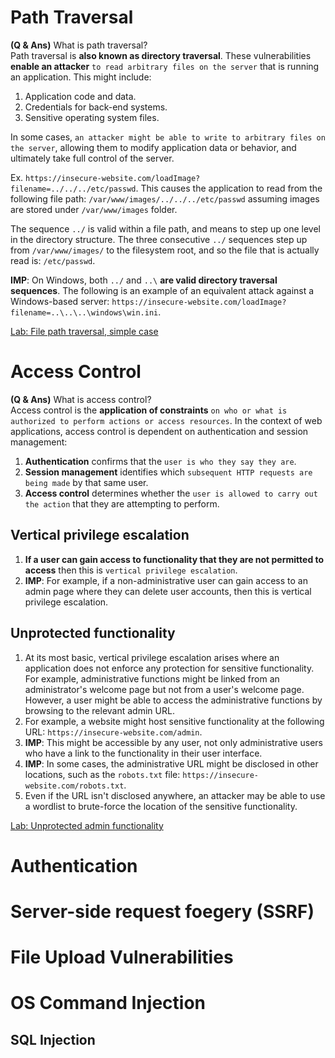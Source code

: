 # Path Traversal

**(Q & Ans)** What is path traversal? <br>
Path traversal is **also known as directory traversal**. These vulnerabilities **enable an attacker** `to read arbitrary files on the server` that is running an application. This might include:
  1.  Application code and data.
  2.  Credentials for back-end systems.
  3.  Sensitive operating system files.</br>

In some cases, `an attacker might be able to write to arbitrary files on the server`, allowing them to modify application data or behavior, and ultimately take full control of the server.

Ex. `https://insecure-website.com/loadImage?filename=../../../etc/passwd`. This causes the application to read from the following file path: `/var/www/images/../../../etc/passwd` assuming images are stored under `/var/www/images` folder.

The sequence `../` is valid within a file path, and means to step up one level in the directory structure. The three consecutive `../` sequences step up from `/var/www/images/` to the filesystem root, and so the file that is actually read is: `/etc/passwd`.

**IMP**: On Windows, both `../` and `..\` **are valid directory traversal sequences**. The following is an example of an equivalent attack against a Windows-based server: `https://insecure-website.com/loadImage?filename=..\..\..\windows\win.ini`.

[Lab: File path traversal, simple case](https://github.com/Lord-Edward/Web-Security-Academy-Learning-Paths/blob/main/00.%20Lab%20Files/Lab%3A%20File%20path%20traversal%2C%20simple%20case.md)

# Access Control

**(Q & Ans)** What is access control? <br>
Access control is the **application of constraints** `on who or what is authorized to perform actions or access resources`. In the context of web applications, access control is dependent on authentication and session management:
  1.  **Authentication** confirms that the `user is who they say they are`.
  2.  **Session management** identifies which `subsequent HTTP requests are being made` by that same user.
  3.  **Access control** determines whether the `user is allowed to carry out the action` that they are attempting to perform.</br>

## Vertical privilege escalation

1.  **If a user can gain access to functionality that they are not permitted to access** then this is `vertical privilege escalation`.
2.  **IMP**: For example, if a non-administrative user can gain access to an admin page where they can delete user accounts, then this is vertical privilege escalation.

## Unprotected functionality

1.  At its most basic, vertical privilege escalation arises where an application does not enforce any protection for sensitive functionality. For example, administrative functions might be linked from an administrator's welcome page but not from a user's welcome page. However, a user might be able to access the administrative functions by browsing to the relevant admin URL.
2.  For example, a website might host sensitive functionality at the following URL: `https://insecure-website.com/admin`.
3.  **IMP**: This might be accessible by any user, not only administrative users who have a link to the functionality in their user interface.
4.  **IMP**: In some cases, the administrative URL might be disclosed in other locations, such as the `robots.txt` file: `https://insecure-website.com/robots.txt`.
5.  Even if the URL isn't disclosed anywhere, an attacker may be able to use a wordlist to brute-force the location of the sensitive functionality.

[Lab: Unprotected admin functionality](https://github.com/Lord-Edward/Web-Security-Academy-Learning-Paths/blob/main/00.%20Lab%20Files/Lab%3A%20Unprotected%20admin%20functionality.md)











# Authentication

# Server-side request foegery (SSRF)

# File Upload Vulnerabilities

# OS Command Injection

## SQL Injection
